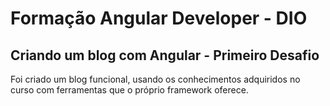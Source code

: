 # Formação Angular Developer - DIO
## Criando um blog com Angular - Primeiro Desafio 

Foi criado um blog funcional, usando os conhecimentos adquiridos no curso com ferramentas que o próprio framework oferece.

